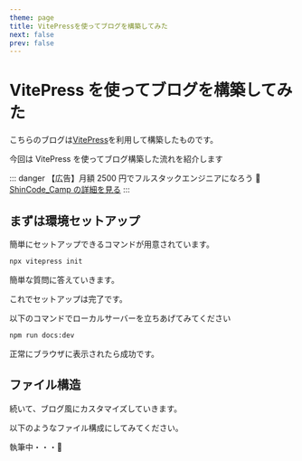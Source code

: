 ```yaml
---
theme: page
title: VitePressを使ってブログを構築してみた
next: false
prev: false
---
```


# VitePress を使ってブログを構築してみた

こちらのブログは[VitePress](https://vitepress.dev/)を利用して構築したものです。

今回は VitePress を使ってブログ構築した流れを紹介します

<!-- ::: info 参考サイト 📝

- [ブログサイトを VitePress へ移行した](https://nshmura.com/posts/migration-to-vitepress/)

- [ブログを書くための MarkDown リスト](https://vitepress.dev/guide/markdown)
  ::: -->

::: danger 【広告】月額 2500 円でフルスタックエンジニアになろう :dog:
[ShinCode_Camp の詳細を見る](https://code-s-school-5bc2.thinkific.com/bundles/shincode-camp)
:::

## まずは環境セットアップ

簡単にセットアップできるコマンドが用意されています。

```cmd
npx vitepress init
```

簡単な質問に答えていきます。

これでセットアップは完了です。

以下のコマンドでローカルサーバーを立ちあげてみてください

```cmd
npm run docs:dev
```

正常にブラウザに表示されたら成功です。

## ファイル構造

続いて、ブログ風にカスタマイズしていきます。

以下のようなファイル構成にしてみてください。

執筆中・・・📝
